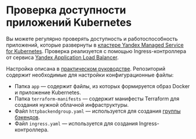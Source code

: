 # Проверка доступности приложений Kubernetes

Вы можете регулярно проверять доступность и работоспособность приложений, которые развернуты в [кластере Yandex Managed Service for Kubernetes](https://yandex.cloud/ru/docs/managed-kubernetes/concepts/#kubernetes-cluster). Проверка реализуется с помощью Ingress-контроллера от сервиса [Yandex Application Load Balancer](https://yandex.cloud/ru/docs/application-load-balancer/concepts/).

Настройка описана в [практическом руководстве](https://yandex.cloud/ru/docs/managed-kubernetes/tutorials/custom-health-checks). Репозиторий содержит необходимые для настройки конфигурационные файлы:

* Папка `app` — содержит файлы, из которых формируется образ Docker и приложение Kubernetes.
* Папка `terraform-manifests` — содержит манифесты Terraform для создания нужной облачной инфраструктуры.
* Файл `httpbackendgroup.yaml` — используется для создания [группы бэкендов](https://yandex.cloud/ru/docs/application-load-balancer/concepts/backend-group).
* Файл `ingress.yaml` — используется для создания Ingress-контроллера.
